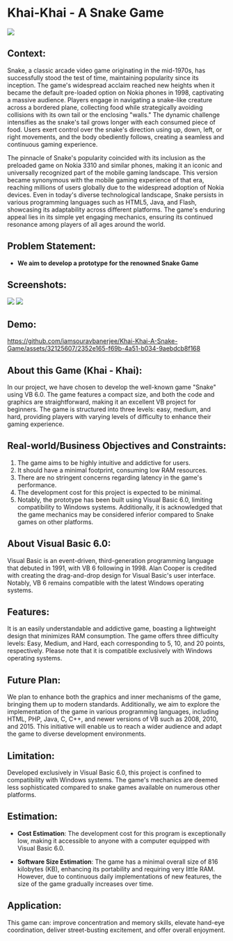 # Khai-Khai - A Snake Game

![](https://i.imgur.com/L7M3yeO.png)

## Context:

Snake, a classic arcade video game originating in the mid-1970s, has successfully stood the test of time, maintaining popularity since its inception. The game's widespread acclaim reached new heights when it became the default pre-loaded option on Nokia phones in 1998, captivating a massive audience. Players engage in navigating a snake-like creature across a bordered plane, collecting food while strategically avoiding collisions with its own tail or the enclosing "walls." The dynamic challenge intensifies as the snake's tail grows longer with each consumed piece of food. Users exert control over the snake's direction using up, down, left, or right movements, and the body obediently follows, creating a seamless and continuous gaming experience.

The pinnacle of Snake's popularity coincided with its inclusion as the preloaded game on Nokia 3310 and similar phones, making it an iconic and universally recognized part of the mobile gaming landscape. This version became synonymous with the mobile gaming experience of that era, reaching millions of users globally due to the widespread adoption of Nokia devices. Even in today's diverse technological landscape, Snake persists in various programming languages such as HTML5, Java, and Flash, showcasing its adaptability across different platforms. The game's enduring appeal lies in its simple yet engaging mechanics, ensuring its continued resonance among players of all ages around the world.

## Problem Statement:

 - **We aim to develop a prototype for the renowned Snake Game**

## Screenshots:

![](https://i.imgur.com/5T8iOTz.png)
![](https://i.imgur.com/QWIDShb.png)

## Demo:

https://github.com/iamsouravbanerjee/Khai-Khai-A-Snake-Game/assets/32125607/2352e165-f69b-4a51-b034-9aebdcb8f168

## About this Game (Khai - Khai):

In our project, we have chosen to develop the well-known game "Snake" using VB 6.0. The game features a compact size, and both the code and graphics are straightforward, making it an excellent VB project for beginners. The game is structured into three levels: easy, medium, and hard, providing players with varying levels of difficulty to enhance their gaming experience.

## Real-world/Business Objectives and Constraints:

1. The game aims to be highly intuitive and addictive for users.
2. It should have a minimal footprint, consuming low RAM resources.
3. There are no stringent concerns regarding latency in the game's performance.
4. The development cost for this project is expected to be minimal.
5. Notably, the prototype has been built using Visual Basic 6.0, limiting compatibility to Windows systems. Additionally, it is acknowledged that the game mechanics may be considered inferior compared to Snake games on other platforms.

## About Visual Basic 6.0:

Visual Basic is an event-driven, third-generation programming language that debuted in 1991, with VB 6 following in 1998. Alan Cooper is credited with creating the drag-and-drop design for Visual Basic's user interface. Notably, VB 6 remains compatible with the latest Windows operating systems.


## Features:

It is an easily understandable and addictive game, boasting a lightweight design that minimizes RAM consumption. The game offers three difficulty levels: Easy, Medium, and Hard, each corresponding to 5, 10, and 20 points, respectively. Please note that it is compatible exclusively with Windows operating systems.

## Future Plan:

We plan to enhance both the graphics and inner mechanisms of the game, bringing them up to modern standards. Additionally, we aim to explore the implementation of the game in various programming languages, including HTML, PHP, Java, C, C++, and newer versions of VB such as 2008, 2010, and 2015. This initiative will enable us to reach a wider audience and adapt the game to diverse development environments.

## Limitation:

Developed exclusively in Visual Basic 6.0, this project is confined to compatibility with Windows systems. The game's mechanics are deemed less sophisticated compared to snake games available on numerous other platforms.

## Estimation:

- **Cost Estimation**: The development cost for this program is exceptionally low, making it accessible to anyone with a computer equipped with Visual Basic 6.0.

- **Software Size Estimation**: The game has a minimal overall size of 816 kilobytes (KB), enhancing its portability and requiring very little RAM. However, due to continuous daily implementations of new features, the size of the game gradually increases over time.

## Application:

This game can: improve concentration and memory skills, elevate hand-eye coordination, deliver street-busting excitement, and offer overall enjoyment.
